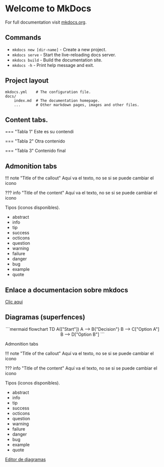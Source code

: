 # Welcome to MkDocs

For full documentation visit [mkdocs.org](https://www.mkdocs.org).

## Commands

* `mkdocs new [dir-name]` - Create a new project.
* `mkdocs serve` - Start the live-reloading docs server.
* `mkdocs build` - Build the documentation site.
* `mkdocs -h` - Print help message and exit.

## Project layout

    mkdocs.yml    # The configuration file.
    docs/
        index.md  # The documentation homepage.
        ...       # Other markdown pages, images and other files.


## Content tabs.

=== "Tabla 1"
    Este es su contendi

=== "Tabla 2"
    Otra contenido

=== "Tabla 3"
    Contenido final 

## Admonition tabs

!!! note "Title of the callout"
    Aquí va el texto, no se si se puede cambiar el icono

??? info "Title of the content"
    Aquí va el texto, no se si se puede cambiar el icono    

Tipos (iconos disponibles).  
- abstract  
- info  
- tip  
- success  
- octicons  
- question  
- warning  
- failure  
- danger  
- bug  
- example  
- quote     

## Enlace a documentacion sobre mkdocs
<a href=https://squidfunk.github.io/mkdocs-material>Clic aqui</a>

## Diagramas (superfences)
<div style="text-align:center;">
```mermaid
flowchart TD
  A(["Start"])
  A --> B{"Decision"}
  B --> C["Option A"]
  B --> D["Option B"]
```
</div>

 Admonition tabs

!!! note "Title of the callout"
    Aquí va el texto, no se si se puede cambiar el icono

??? info "Title of the content"
    Aquí va el texto, no se si se puede cambiar el icono    

Tipos (iconos disponibles).  
- abstract  
- info  
- tip  
- success  
- octicons  
- question  
- warning  
- failure  
- danger  
- bug  
- example  
- quote    

<a href=https://mermaid.js.org>Editor de diagramas</a>